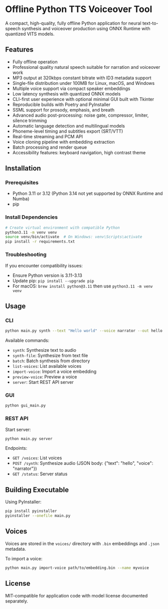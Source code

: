 # Offline Python TTS Voiceover Tool

A compact, high-quality, fully offline Python application for neural text-to-speech synthesis and voiceover production using ONNX Runtime with quantized VITS models.

## Features

- Fully offline operation
- Professional quality natural speech suitable for narration and voiceover work
- MP3 output at 320kbps constant bitrate with ID3 metadata support
- Single-file distribution under 100MB for Linux, macOS, and Windows
- Multiple voice support via compact speaker embeddings
- Low latency synthesis with quantized ONNX models
- CLI-first user experience with optional minimal GUI built with Tkinter
- Reproducible builds with Poetry and PyInstaller
- SSML support for prosody, emphasis, and breath
- Advanced audio post-processing: noise gate, compressor, limiter, silence trimming
- Automatic language detection and multilingual models
- Phoneme-level timing and subtitles export (SRT/VTT)
- Real-time streaming and PCM API
- Voice cloning pipeline with embedding extraction
- Batch processing and render queue
- Accessibility features: keyboard navigation, high contrast theme

## Installation

### Prerequisites

- Python 3.11 or 3.12 (Python 3.14 not yet supported by ONNX Runtime and Numba)
- pip

### Install Dependencies

```bash
# Create virtual environment with compatible Python
python3.11 -m venv venv
source venv/bin/activate  # On Windows: venv\Scripts\activate
pip install -r requirements.txt
```

### Troubleshooting

If you encounter compatibility issues:
- Ensure Python version is 3.11-3.13
- Update pip: `pip install --upgrade pip`
- For macOS: `brew install python@3.11` then use `python3.11 -m venv venv`

## Usage

### CLI

```bash
python main.py synth --text "Hello world" --voice narrator --out hello.mp3
```

Available commands:
- `synth`: Synthesize text to audio
- `synth-file`: Synthesize from text file
- `batch`: Batch synthesis from directory
- `list-voices`: List available voices
- `import-voice`: Import a voice embedding
- `preview-voice`: Preview a voice
- `server`: Start REST API server

### GUI

```bash
python gui_main.py
```

### REST API

Start server:
```bash
python main.py server
```

Endpoints:
- `GET /voices`: List voices
- `POST /synth`: Synthesize audio (JSON body: {"text": "hello", "voice": "narrator"})
- `GET /status`: Server status

## Building Executable

Using PyInstaller:

```bash
pip install pyinstaller
pyinstaller --onefile main.py
```

## Voices

Voices are stored in the `voices/` directory with `.bin` embeddings and `.json` metadata.

To import a voice:
```bash
python main.py import-voice path/to/embedding.bin --name myvoice
```

## License

MIT-compatible for application code with model license documented separately.